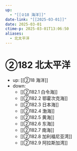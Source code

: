 ```yaml
---
up:
  - "[[②18 海洋]]"
date-link: "[[2025-03-01]]"
date: 2025-03-01
ctime-p: 2025-03-01T13:06:50
aliases:
  - 北太平洋
---
```


# ②182 北太平洋

- up: [[②18 海洋]]
- down:	
	- [[②182.1 白令海]]
	- [[②182.2 鄂霍次克海]]
	- [[②182.3 日本海]]
	- [[②182.4 渤海]]
	- [[②182.5 黄海]]
	- [[②182.6 东海]]
	- [[②182.7 南海]]
	- [[②182.8 加利福尼亚湾]]
	- [[②182.9 阿拉斯加湾]]
	
